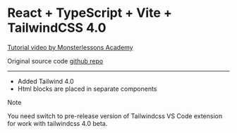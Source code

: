 # React + TypeScript + Vite + TailwindCSS 4.0

[Tutorial video by Monsterlessons Academy](https://www.youtube.com/watch?v=GnVmP64KIkE)

Original source code [github repo](https://github.com/monsterlessonsacademy/monsterlessonsacademy/tree/519-tailwind-landing-page)

---

- Added Tailwind 4.0
- Html blocks are placed in separate components

> [!NOTE]
> You need switch to pre-release version of Tailwindcss VS Code extension for work with tailwindcss 4.0 beta.
